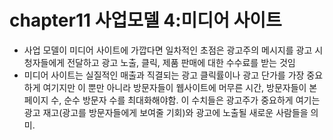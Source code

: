 # chapter11 사업모델 4:미디어 사이트

- 사업 모델이 미디어 사이트에 가깝다면 일차적인 초점은 광고주의 메시지를 광고 시청자들에게 전달하고 광고 노출, 클릭, 제품 판매에 대한 수수료를 받는 것임
- 미디어 사이트는 실질적인 매출과 직결되는 광고 클릭률이나 광고 단가를 가장 중요하게 여기지만 이 뿐만 아니라 방문자들이 웹사이트에 머무른 시간, 방문자들이 본 페이지 수, 순수 방문자 수를 최대화해야함. 이 수치들은 광고주가 중요하게 여기는 광고 재고(광고를 방문자들에게 보여줄 기회)와 광고에 노출될 새로운 사람들을 의미.
